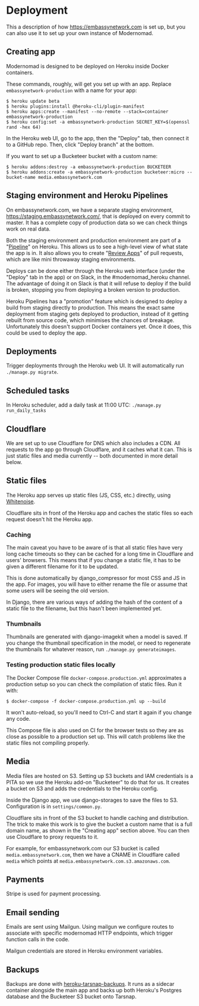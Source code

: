 # Deployment

This a description of how https://embassynetwork.com is set up, but you can also use it to set up your own instance of Modernomad.

## Creating app

Modernomad is designed to be deployed on Heroku inside Docker containers.

These commands, roughly, will get you set up with an app. Replace `embassynetwork-production` with a name for your app:

    $ heroku update beta
    $ heroku plugins:install @heroku-cli/plugin-manifest
    $ heroku apps:create --manifest --no-remote --stack=container embassynetwork-production
    $ heroku config:set -a embassynetwork-production SECRET_KEY=$(openssl rand -hex 64)

In the Heroku web UI, go to the app, then the "Deploy" tab, then connect it to a GitHub repo. Then, click "Deploy branch" at the bottom.

If you want to set up a Bucketeer bucket with a custom name:

    $ heroku addons:destroy -a embassynetwork-production BUCKETEER
    $ heroku addons:create -a embassynetwork-production bucketeer:micro --bucket-name media.embassynetwork.com

## Staging environment and Heroku Pipelines

On embassynetwork.com, we have a separate staging environment, https://staging.embassynetwork.com/, that is deployed on every commit to master. It has a complete copy of production data so we can check things work on real data.

Both the staging environment and production environment are part of a "[Pipeline](https://devcenter.heroku.com/articles/pipelines)" on Heroku. This allows us to see a high-level view of what state the app is in. It also allows you to create "[Review Apps](https://devcenter.heroku.com/articles/github-integration-review-apps)" of pull requests, which are like mini throwaway staging environments.

Deploys can be done either through the Heroku web interface (under the "Deploy" tab in the app) or on Slack, in the #modernomad_heroku channel. The advantage of doing it on Slack is that it will refuse to deploy if the build is broken, stopping you from deploying a broken version to production.

Heroku Pipelines has a "promotion" feature which is designed to deploy a build from staging directly to production. This means the exact same deployment from staging gets deployed to production, instead of it getting rebuilt from source code, which minimises the chances of breakage. Unfortunately this doesn't support Docker containers yet. Once it does, this could be used to deploy the app.

## Deployments

Trigger deployments through the Heroku web UI. It will automatically run `./manage.py migrate`.

## Scheduled tasks

In Heroku scheduler, add a daily task at 11:00 UTC: `./manage.py run_daily_tasks`

## Cloudflare

We are set up to use Cloudflare for DNS which also includes a CDN. All requests to the app go through Cloudflare, and it caches what it can. This is just static files and media currently -- both documented in more detail below.

## Static files

The Heroku app serves up static files (JS, CSS, etc.) directly, using [Whitenoise](http://whitenoise.evans.io/en/stable/).

Cloudflare sits in front of the Heroku app and caches the static files so each request doesn't hit the Heroku app.

### Caching

The main caveat you have to be aware of is that all static files have very long cache timeouts so they can be cached for a long time in Cloudflare and users' browsers. This means that if you change a static file, it has to be given a different filename for it to be updated.

This is done automatically by django_compressor for most CSS and JS in the app. For images, you will have to either rename the file or assume that some users will be seeing the old version.

In Django, there are various ways of adding the hash of the content of a static file to the filename, but this hasn't been implemented yet.

### Thumbnails

Thumbnails are generated with django-imagekit when a model is saved. If you change the thumbnail specification in the model, or need to regenerate the thumbnails for whatever reason, run `./manage.py generateimages`.

### Testing production static files locally

The Docker Compose file `docker-compose.production.yml` approximates a production setup so you can check the compilation of static files. Run it with:

    $ docker-compose -f docker-compose.production.yml up --build

It won't auto-reload, so you'll need to Ctrl-C and start it again if you change any code.

This Compose file is also used on CI for the browser tests so they are as close as possible to a production set up. This will catch problems like the static files not compiling properly.

## Media

Media files are hosted on S3. Setting up S3 buckets and IAM credentials is a PITA so we use the Heroku add-on "Bucketeer" to do that for us. It creates a bucket on S3 and adds the credentials to the Heroku config.

Inside the Django app, we use django-storages to save the files to S3. Configuration is in `settings/common.py`.

Cloudflare sits in front of the S3 bucket to handle caching and distribution. The trick to make this work is to give the bucket a custom name that is a full domain name, as shown in the "Creating app" section above. You can then use Cloudflare to proxy requests to it.

For example, for embassynetwork.com our S3 bucket is called `media.embassynetwork.com`, then we have a CNAME in Cloudflare called `media` which points at `media.embassynetwork.com.s3.amazonaws.com`.

## Payments

Stripe is used for payment processing. 

## Email sending

Emails are sent using Mailgun. Using mailgun we configure routes to associate
with specific modernomad HTTP endpoints, which trigger function calls in the
code. 

Mailgun credentials are stored in Heroku environment variables. 

## Backups

Backups are done with [heroku-tarsnap-backups](https://github.com/bfirsh/heroku-tarsnap-backups). It runs as a sidecar container alongside the main app and backs up both Heroku's Postgres database and the Bucketeer S3 bucket onto Tarsnap.
